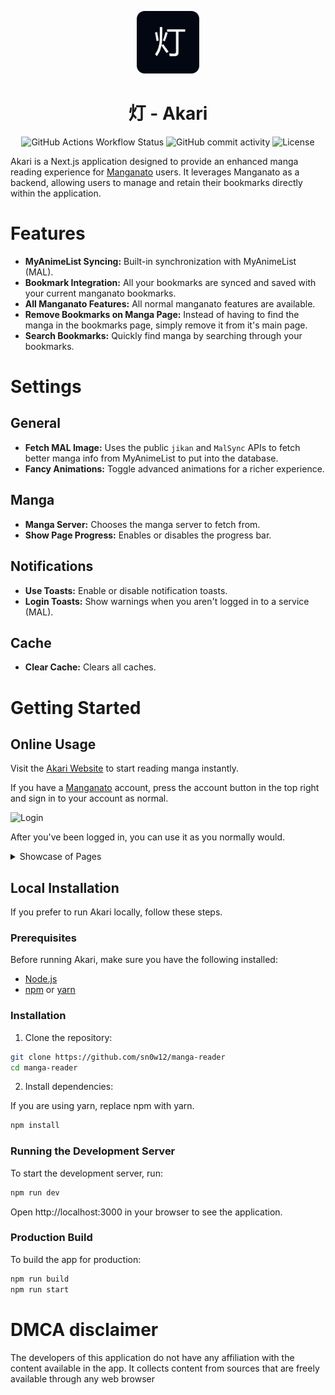 <p align="center">
  <img src="./public/img/icon.png" alt="Icon" width="100" />
</p>

<h1 align="center">灯 - Akari</h1>

<div align="center">
    <img alt="GitHub Actions Workflow Status" src="https://img.shields.io/github/actions/workflow/status/sn0w12/Akari/build.yml">
    <img alt="GitHub commit activity" src="https://img.shields.io/github/commit-activity/m/sn0w12/Akari">
    <img alt="License" src="https://img.shields.io/github/license/sn0w12/Akari">
</div>

Akari is a Next.js application designed to provide an enhanced manga reading experience for [Manganato](https://manganato.com/) users. It leverages Manganato as a backend, allowing users to manage and retain their bookmarks directly within the application.

# Features

-   **MyAnimeList Syncing:** Built-in synchronization with MyAnimeList (MAL).
-   **Bookmark Integration:** All your bookmarks are synced and saved with your current manganato bookmarks.
-   **All Manganato Features:** All normal manganato features are available.
-   **Remove Bookmarks on Manga Page:** Instead of having to find the manga in the bookmarks page, simply remove it from it's main page.
-   **Search Bookmarks:** Quickly find manga by searching through your bookmarks.

# Settings

## General

-   **Fetch MAL Image:** Uses the public `jikan` and `MalSync` APIs to fetch better manga info from MyAnimeList to put into the database.
-   **Fancy Animations:** Toggle advanced animations for a richer experience.

## Manga

-   **Manga Server:** Chooses the manga server to fetch from.
-   **Show Page Progress:** Enables or disables the progress bar.

## Notifications

-   **Use Toasts:** Enable or disable notification toasts.
-   **Login Toasts:** Show warnings when you aren't logged in to a service (MAL).

## Cache

-   **Clear Cache:** Clears all caches.

# Getting Started

## Online Usage

Visit the [Akari Website](https://akari-psi.vercel.app/) to start reading manga instantly.

If you have a [Manganato](https://manganato.com/) account, press the account button in the top right and sign in to your account as normal.

![Login](https://i.imgur.com/FqBrXCJ.png)

After you've been logged in, you can use it as you normally would.

<details>
  <summary>Showcase of Pages</summary>

### Front Page

![FrontPage](https://i.imgur.com/4c5yLKB.png)

### Bookmarks

![Bookmarks](https://i.imgur.com/Jub6Dbg.png)

### Manga

![Manga](https://i.imgur.com/1zyTaW1.png)

### Genre

![Genre](https://i.imgur.com/AxchlG8.png)

</details>

## Local Installation

If you prefer to run Akari locally, follow these steps.

### Prerequisites

Before running Akari, make sure you have the following installed:

-   [Node.js](https://nodejs.org/)
-   [npm](https://www.npmjs.com/) or [yarn](https://yarnpkg.com/)

### Installation

1. Clone the repository:

```bash
git clone https://github.com/sn0w12/manga-reader
cd manga-reader
```

2. Install dependencies:

If you are using yarn, replace npm with yarn.

```bash
npm install
```

### Running the Development Server

To start the development server, run:

```bash
npm run dev
```

Open http://localhost:3000 in your browser to see the application.

### Production Build

To build the app for production:

```bash
npm run build
npm run start
```

# DMCA disclaimer

The developers of this application do not have any affiliation with the content available in the app.
It collects content from sources that are freely available through any web browser
